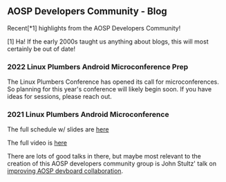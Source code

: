 ## AOSP Developers Community - Blog

Recent[*1] highlights from the AOSP Developers Community!

[1] Ha! If the early 2000s taught us anything about blogs, this will most certainly be out of date!

### 2022 Linux Plumbers Android Microconference Prep

The Linux Plumbers Conference has opened its call for microconferences. So planning for this year's conference will likely begin soon. If you have ideas for sessions, please reach out. 

### 2021 Linux Plumbers Android Microconference

The full schedule w/ slides are [here](https://lpc.events/event/11/sessions/117/#all)

The full video is [here](https://www.youtube.com/watch?v=aRbxBeaFf54)

There are lots of good talks in there, but maybe most relevant to the creation of this AOSP developers community group is John Stultz' talk on [improving AOSP devboard collaboration](https://youtu.be/aRbxBeaFf54?t=11669).
